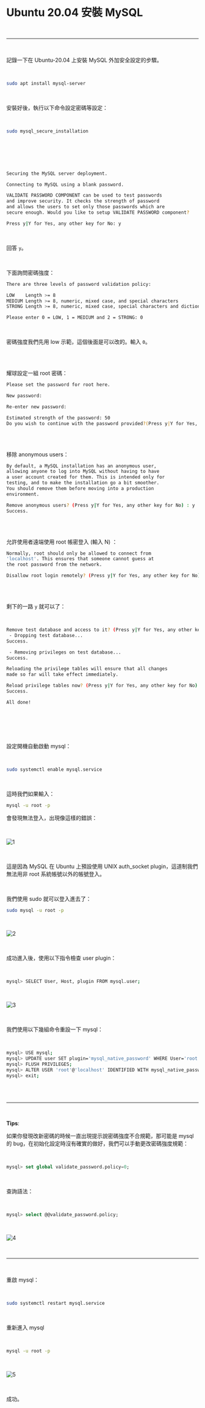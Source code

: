 # Ubuntu 20.04 安裝 MySQL

<br>

---

<br>

記錄一下在 Ubuntu-20.04 上安裝 MySQL 外加安全設定的步驟。

<br>

```bash
sudo apt install mysql-server
```

<br>

安裝好後，執行以下命令設定密碼等設定：

<br>


```bash
sudo mysql_secure_installation
```

<br>
<br>
<br>
<br>

```bash
Securing the MySQL server deployment.

Connecting to MySQL using a blank password.

VALIDATE PASSWORD COMPONENT can be used to test passwords
and improve security. It checks the strength of password
and allows the users to set only those passwords which are
secure enough. Would you like to setup VALIDATE PASSWORD component?

Press y|Y for Yes, any other key for No: y
```

<br>

回答 `y`。

<br>


下面詢問密碼強度：


```bash
There are three levels of password validation policy:

LOW    Length >= 8
MEDIUM Length >= 8, numeric, mixed case, and special characters
STRONG Length >= 8, numeric, mixed case, special characters and dictionary                  file

Please enter 0 = LOW, 1 = MEDIUM and 2 = STRONG: 0
```

<br>

密碼強度我們先用 low 示範，這個後面是可以改的。輸入 `0`。

<br>
<br>

耀球設定一組 root 密碼：


```bash
Please set the password for root here.

New password: 

Re-enter new password: 

Estimated strength of the password: 50 
Do you wish to continue with the password provided?(Press y|Y for Yes, any other key for No) : y
```

<br>
<br>

移除 anonymous users：

```bash
By default, a MySQL installation has an anonymous user,
allowing anyone to log into MySQL without having to have
a user account created for them. This is intended only for
testing, and to make the installation go a bit smoother.
You should remove them before moving into a production
environment.

Remove anonymous users? (Press y|Y for Yes, any other key for No) : y
Success.
```

<br>
<br>

允許使用者遠端使用 root 帳密登入 (輸入 N) ：

```bash
Normally, root should only be allowed to connect from
'localhost'. This ensures that someone cannot guess at
the root password from the network.

Disallow root login remotely? (Press y|Y for Yes, any other key for No) : n
```

<br>
<br>

剩下的一路 `y` 就可以了：

<br>

```bash
Remove test database and access to it? (Press y|Y for Yes, any other key for No) : y
 - Dropping test database...
Success.

 - Removing privileges on test database...
Success.

Reloading the privilege tables will ensure that all changes
made so far will take effect immediately.

Reload privilege tables now? (Press y|Y for Yes, any other key for No) : y
Success.

All done! 
```

<br>
<br>
<br>
<br>

設定開機自動啟動 mysql：

<br>

```bash
sudo systemctl enable mysql.service
```

<br>

這時我們如果輸入：

```bash
mysql -u root -p
```

會發現無法登入，出現像這樣的錯誤：

<br>

![1](imgs/1.jpg)

<br>

這是因為 MySQL 在 Ubuntu 上預設使用 UNIX auth_socket plugin，這道制我們無法用非 root 系統帳號以外的帳號登入。

<br>

我們使用 sudo 就可以登入進去了：

```bash
sudo mysql -u root -p
```

<br>

![2](imgs/2.jpg)

<br>

成功進入後，使用以下指令檢查 user plugin：

<br>

```bash
mysql> SELECT User, Host, plugin FROM mysql.user;
```

<br>

![3](imgs/3.jpg)

<br>

我們使用以下幾組命令重設一下 mysql：

<br>

```bash
mysql> USE mysql;
mysql> UPDATE user SET plugin='mysql_native_password' WHERE User='root';
mysql> FLUSH PRIVILEGES;
mysql> ALTER USER 'root'@'localhost' IDENTIFIED WITH mysql_native_password BY 'your-new-password';
mysql> exit;
```

<br>
<br>

---

<br>

__Tips__:

如果你發現改新密碼的時候一直出現提示說密碼強度不合規範，那可能是 mysql 的 bug，在初始化設定時沒有確實的做好，我們可以手動更改密碼強度規範：

<br>

```sql
mysql> set global validate_password.policy=0;
```

<br>

查詢語法：

<br>

```sql
mysql> select @@validate_password.policy;
```

<br>

![4](imgs/4.jpg)

<br>

---

<br>

重啟 mysql：

<br>

```bash
sudo systemctl restart mysql.service
```

<br>

重新進入 mysql

<br>

```bash
mysql -u root -p
```

<br>

![5](imgs/5.jpg)

<br>

成功。

